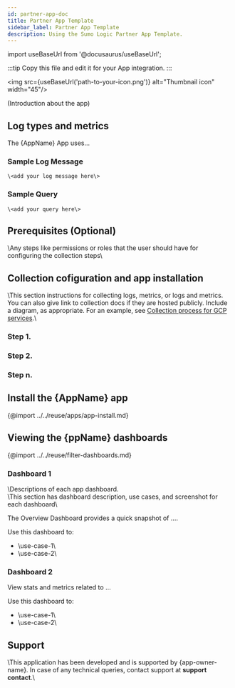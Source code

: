```yaml
---
id: partner-app-doc
title: Partner App Template
sidebar_label: Partner App Template
description: Using the Sumo Logic Partner App Template.
---
```


import useBaseUrl from '@docusaurus/useBaseUrl';

:::tip
Copy this file and edit it for your App integration.
:::

<head>
  <meta name="robots" content="noindex" />
</head>

<img src={useBaseUrl('path-to-your-icon.png')} alt="Thumbnail icon" width="45"/>

(Introduction about the app)

<!--Add the description from the app description above.-->

## Log types and metrics 

The {AppName} App uses...

<!--Enter a list of log types, usually hyperlinked to vendor docs.-->

### Sample Log Message

```
\<add your log message here\>
```

### Sample Query

```
\<add your query here\>
```

## Prerequisites (Optional)

\Any steps like permissions or roles that the user should have for configuring the collection steps\

## Collection cofiguration and app installation

\This section instructions for collecting logs, metrics, or logs and metrics. You can also give link to collection docs if they are hosted publicly. Include a diagram, as appropriate. For an example, see [Collection process for GCP services](https://help.sumologic.com/07Sumo-Logic-Apps/06Google/Google_App_Engine/01Collect-Logs-for-the-Google-App-Engine-App#Collection_process_for_GCP_services).\

### Step 1. 

<step description>

### Step 2. 

<step description>

### Step n. 

<step description>

## Install the {AppName} app

{@import ../../reuse/apps/app-install.md}

## Viewing the {ppName} dashboards

{@import ../../reuse/filter-dashboards.md}

### Dashboard 1

\Descriptions of each app dashboard.\
\This section has dashboard description, use cases, and screenshot for each dashboard\

The Overview Dashboard provides a quick snapshot of ....

Use this dashboard to:
- \use-case-1\
- \use-case-2\

### Dashboard 2

View stats and metrics related to ...

Use this dashboard to:
- \use-case-1\
- \use-case-2\

## Support

\This application has been developed and is supported by {app-owner-name}. In case of any technical queries, contact support at **support contact**.\